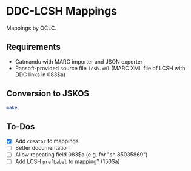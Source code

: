 # DDC-LCSH Mappings
Mappings by OCLC.

## Requirements
- Catmandu with MARC importer and JSON exporter
- Pansoft-provided source file `lcsh.xml` (MARC XML file of LCSH with DDC links in 083$a)

## Conversion to JSKOS

```bash
make
```

## To-Dos
- [x] Add `creator` to mappings
- [ ] Better documentation
- [ ] Allow repeating field 083$a (e.g. for "sh 85035869")
- [ ] Add LCSH `prefLabel` to mapping? (150$a)
